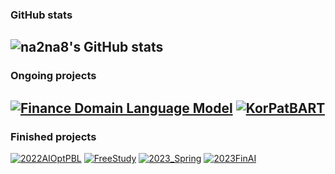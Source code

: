 ### GitHub stats
![na2na8's GitHub stats](https://github-readme-stats.vercel.app/api?username=na2na8&show_icons=true&theme=graywhite&count_private=true)
--------
### Ongoing projects
[![Finance Domain Language Model](https://github-readme-stats.vercel.app/api/pin/?username=deep-over&repo=Financial-Pre-trained-research&theme=graywhite)](https://github.com/deep-over/Financial-Pre-trained-research)
[![KorPatBART](https://github-readme-stats.vercel.app/api/pin/?username=na2na8&repo=PatentSpecification&theme=graywhite)](https://github.com/na2na8/PatentSpecification)
---------
### Finished projects
[![2022AIOptPBL](https://github-readme-stats.vercel.app/api/pin/?username=gkalstn000&repo=pbl2022&theme=graywhite)](https://github.com/gkalstn000/pbl2022)
[![FreeStudy](https://github-readme-stats.vercel.app/api/pin/?username=Hanyang-Queen-Club&repo=FW2022&theme=graywhite)](https://github.com/Hanyang-Queen-Club/FW2022)
[![2023_Spring](https://github-readme-stats.vercel.app/api/pin/?username=Hanyang-Queen-Club&repo=2023_Spring&theme=graywhite)](https://github.com/Hanyang-Queen-Club/2023_Spring)
[![2023FinAI](https://github-readme-stats.vercel.app/api/pin/?username=na2na8&repo=2023_FinAI_FinNewsGenerator&theme=graywhite)](https://github.com/na2na8/2023_FinAI_FinNewsGenerator)
<!--
**na2na8/na2na8** is a ✨ _special_ ✨ repository because its `README.md` (this file) appears on your GitHub profile.

Here are some ideas to get you started:

- 🔭 I’m currently working on ...
- 🌱 I’m currently learning ...
- 👯 I’m looking to collaborate on ...
- 🤔 I’m looking for help with ...
- 💬 Ask me about ...
- 📫 How to reach me: ...
- 😄 Pronouns: ...
- ⚡ Fun fact: ...
-->
